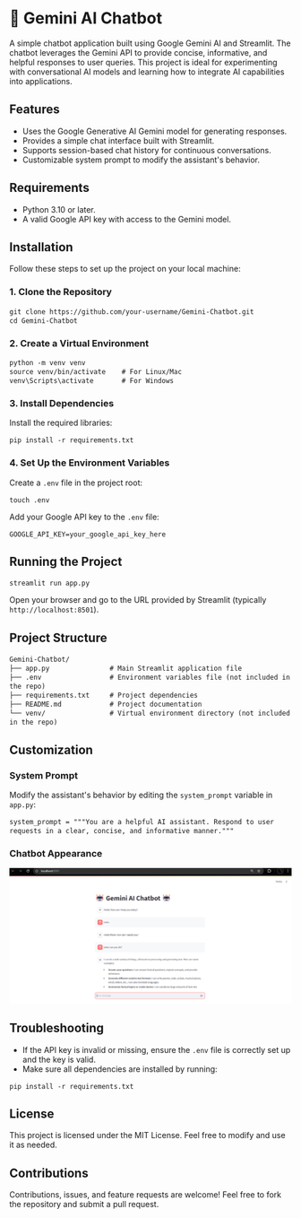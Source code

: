 <h1>🤖 Gemini AI Chatbot</h1>
<p>
  A simple chatbot application built using Google Gemini AI and Streamlit. The chatbot leverages the Gemini API to provide concise, informative, and helpful responses to user queries. This project is ideal for experimenting with conversational AI models and learning how to integrate AI capabilities into applications.
</p>

<h2>Features</h2>
<ul>
  <li>Uses the Google Generative AI Gemini model for generating responses.</li>
  <li>Provides a simple chat interface built with Streamlit.</li>
  <li>Supports session-based chat history for continuous conversations.</li>
  <li>Customizable system prompt to modify the assistant's behavior.</li>
</ul>

<h2>Requirements</h2>
<ul>
  <li>Python 3.10 or later.</li>
  <li>A valid Google API key with access to the Gemini model.</li>
</ul>

<h2>Installation</h2>
<p>Follow these steps to set up the project on your local machine:</p>

<h3>1. Clone the Repository</h3>
<pre><code>git clone https://github.com/your-username/Gemini-Chatbot.git
cd Gemini-Chatbot
</code></pre>

<h3>2. Create a Virtual Environment</h3>
<pre><code>python -m venv venv
source venv/bin/activate    # For Linux/Mac
venv\Scripts\activate       # For Windows
</code></pre>

<h3>3. Install Dependencies</h3>
<p>Install the required libraries:</p>
<pre><code>pip install -r requirements.txt
</code></pre>

<h3>4. Set Up the Environment Variables</h3>
<p>Create a <code>.env</code> file in the project root:</p>
<pre><code>touch .env
</code></pre>
<p>Add your Google API key to the <code>.env</code> file:</p>
<pre><code>GOOGLE_API_KEY=your_google_api_key_here
</code></pre>

<h2>Running the Project</h2>
<pre><code>streamlit run app.py
</code></pre>
<p>Open your browser and go to the URL provided by Streamlit (typically <code>http://localhost:8501</code>).</p>

<h2>Project Structure</h2>
<pre><code>Gemini-Chatbot/
├── app.py               # Main Streamlit application file
├── .env                 # Environment variables file (not included in the repo)
├── requirements.txt     # Project dependencies
├── README.md            # Project documentation
└── venv/                # Virtual environment directory (not included in the repo)
</code></pre>

<h2>Customization</h2>
<h3>System Prompt</h3>
<p>Modify the assistant's behavior by editing the <code>system_prompt</code> variable in <code>app.py</code>:</p>
<pre><code>system_prompt = """You are a helpful AI assistant. Respond to user requests in a clear, concise, and informative manner."""
</code></pre>

<h3>Chatbot Appearance</h3>
<img src = "chatbot.png" />

<h2>Troubleshooting</h2>
<ul>
  <li>If the API key is invalid or missing, ensure the <code>.env</code> file is correctly set up and the key is valid.</li>
  <li>Make sure all dependencies are installed by running:</li>
</ul>
<pre><code>pip install -r requirements.txt
</code></pre>

<h2>License</h2>
<p>This project is licensed under the MIT License. Feel free to modify and use it as needed.</p>

<h2>Contributions</h2>
<p>
  Contributions, issues, and feature requests are welcome! Feel free to fork the repository and submit a pull request.
</p>
